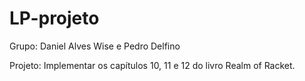 # LP-projeto

Grupo: Daniel Alves Wise e Pedro Delfino

Projeto: Implementar os capítulos 10, 11 e 12 do livro Realm of Racket.
